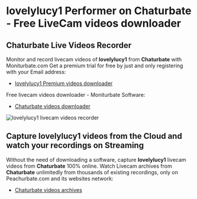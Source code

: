 # lovelylucy1 Performer on Chaturbate - Free LiveCam videos downloader

## Chaturbate Live Videos Recorder

Monitor and record livecam videos of **lovelylucy1** from **Chaturbate** with Moniturbate.com
Get a premium trial for free by just and only registering with your Email address:
* [lovelylucy1 Premium videos downloader](https://moniturbate.com/request-demo-licence-key.html)

Free livecam videos downloader - Moniturbate Software:
* [Chaturbate videos downloader](https://moniturbate.com/moniturbate-download-software.html)

![lovelylucy1 livecam videos recorder](https://peachurnet.com/templates/moniturbate-software.png)


## Capture lovelylucy1 videos from the Cloud and watch your recordings on Streaming

Without the need of downloading a software, capture **lovelylucy1** livecam videos from **Chaturbate** 100% online.
Watch Livecam archives from **Chaturbate** unlimitedly from thousands of existing recordings, only on Peachurbate.com and its websites network:
* [Chaturbate videos archives](https://peachurnet.com/)